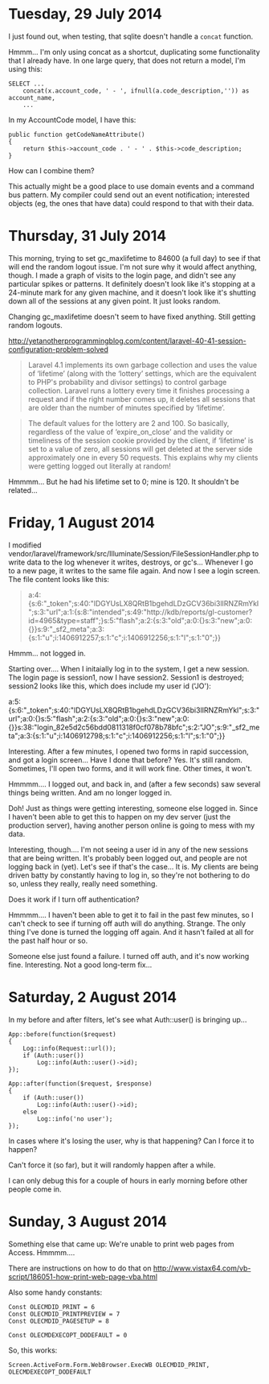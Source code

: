 Tuesday, 29 July 2014
======================

I just found out, when testing, that sqlite doesn't handle a `concat` function.

Hmmm... I'm only using concat as a shortcut, duplicating some functionality that I already have. In one large query, that does not return a model, I'm using this:

    SELECT ...
        concat(x.account_code, ' - ', ifnull(a.code_description,'')) as account_name,
        ...

In my AccountCode model, I have this:

    public function getCodeNameAttribute()
    {
        return $this->account_code . ' - ' . $this->code_description;        
    }

How can I combine them?

This actually might be a good place to use domain events and a command bus pattern. My compiler could send out an event notification; interested objects (eg, the ones that have data) could respond to that with their data.


Thursday, 31 July 2014
=======================

This morning, trying to set gc_maxlifetime to 84600 (a full day) to see if that will end the random logout issue. I'm not sure why it would affect anything, though. I made a graph of visits to the login page, and didn't see any particular spikes or patterns. It definitely doesn't look like it's stopping at a 24-minute mark for any given machine, and it doesn't look like it's shutting down all of the sessions at any given point. It just looks random.

Changing gc_maxlifetime doesn't seem to have fixed anything. Still getting random logouts.

http://yetanotherprogrammingblog.com/content/laravel-40-41-session-configuration-problem-solved

> Laravel 4.1 implements its own garbage collection and uses the value of ‘lifetime’ (along with the ‘lottery’ settings, which are the equivalent to PHP's probability and divisor settings) to control garbage collection. Laravel runs a lottery every time it finishes processing a request and if the right number comes up, it deletes all sessions that are older than the number of minutes specified by ‘lifetime’.

> The default values for the lottery are 2 and 100. So basically, regardless of the value of ‘expire_on_close’ and the validity or timeliness of the session cookie provided by the client, if ‘lifetime’ is set to a value of zero, all sessions will get deleted at the server side approximately one in every 50 requests. This explains why my clients were getting logged out literally at random!

Hmmmm... But he had his lifetime set to 0; mine is 120. It shouldn't be related...



Friday, 1 August 2014
=======================
I modified vendor/laravel/framework/src/Illuminate/Session/FileSessionHandler.php to write data to the log whenever it writes, destroys, or gc's... Whenever I go to a new page, it writes to the same file again. And now I see a login screen. The file content looks like this:

> a:4:{s:6:"_token";s:40:"lDGYUsLX8QRtB1bgehdLDzGCV36bi3lIRNZRmYkl";s:3:"url";a:1:{s:8:"intended";s:49:"http://kdb/reports/gl-customer?id=4965&type=staff";}s:5:"flash";a:2:{s:3:"old";a:0:{}s:3:"new";a:0:{}}s:9:"_sf2_meta";a:3:{s:1:"u";i:1406912257;s:1:"c";i:1406912256;s:1:"l";s:1:"0";}}

Hmmm... not logged in.

Starting over.... When I initaially log in to the system, I get a new session. The login page is session1, now I have session2. Session1 is destroyed; session2 looks like this, which does include my user id ('JO'):

a:5:{s:6:"_token";s:40:"lDGYUsLX8QRtB1bgehdLDzGCV36bi3lIRNZRmYkl";s:3:"url";a:0:{}s:5:"flash";a:2:{s:3:"old";a:0:{}s:3:"new";a:0:{}}s:38:"login_82e5d2c56bdd0811318f0cf078b78bfc";s:2:"JO";s:9:"_sf2_meta";a:3:{s:1:"u";i:1406912798;s:1:"c";i:1406912256;s:1:"l";s:1:"0";}}

Interesting. After a few minutes, I opened two forms in rapid succession, and got a login screen... Have I done that before? Yes. It's still random. Sometimes, I'll open two forms, and it will work fine. Other times, it won't.

Hmmmm.... I logged out, and back in, and (after a few seconds) saw several things being written. And am no longer logged in. 

Doh! Just as things were getting interesting, someone else logged in. Since I haven't been able to get this to happen on my dev server (just the production server), having another person online is going to mess with my data. 

Interesting, though.... I'm not seeing a user id in any of the new sessions that are being written. It's probably been logged out, and people are not logging back in (yet). Let's see if that's the case... It is. My clients are being driven batty by constantly having to log in, so they're not bothering to do so, unless they really, really need something.

Does it work if I turn off authentication?

Hmmmm.... I haven't been able to get it to fail in the past few minutes, so I can't check to see if turning off auth will do anything. Strange. The only thing I've done is turned the logging off again. And it hasn't failed at all for the past half hour or so.

Someone else just found a failure. I turned off auth, and it's now working fine. Interesting. Not a good long-term fix...



Saturday, 2 August 2014
=======================

In my before and after filters, let's see what Auth::user() is bringing up...

    App::before(function($request)
    {
        Log::info(Request::url());
        if (Auth::user())
            Log::info(Auth::user()->id);
    });

    App::after(function($request, $response)
    {
        if (Auth::user())
            Log::info(Auth::user()->id);
        else
            Log::info('no user');
    });

In cases where it's losing the user, why is that happening? Can I force it to happen?

Can't force it (so far), but it will randomly happen after a while.

I can only debug this for a couple of hours in early morning before other people come in.


Sunday, 3 August 2014
=====================

Something else that came up: We're unable to print web pages from Access. Hmmmm....

There are instructions on how to do that on http://www.vistax64.com/vb-script/186051-how-print-web-page-vba.html

Also some handy constants:

    Const OLECMDID_PRINT = 6
    Const OLECMDID_PRINTPREVIEW = 7
    Const OLECMDID_PAGESETUP = 8

    Const OLECMDEXECOPT_DODEFAULT = 0

So, this works:

    Screen.ActiveForm.Form.WebBrowser.ExecWB OLECMDID_PRINT, OLECMDEXECOPT_DODEFAULT

